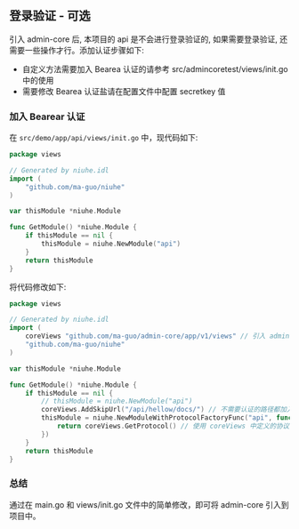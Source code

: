 ## 登录验证 - 可选
引入 admin-core 后, 本项目的 api 是不会进行登录验证的, 如果需要登录验证, 还需要一些操作才行。添加认证步骤如下:
-  自定义方法需要加入 Bearea 认证的请参考 src/admincoretest/views/init.go 中的使用
- 需要修改 Bearea 认证盐请在配置文件中配置 secretkey 值

### 加入 Bearear 认证
在 `src/demo/app/api/views/init.go` 中，现代码如下:
```go
package views

// Generated by niuhe.idl
import (
	"github.com/ma-guo/niuhe"
)

var thisModule *niuhe.Module

func GetModule() *niuhe.Module {
	if thisModule == nil {
		thisModule = niuhe.NewModule("api")
	}
	return thisModule
}
```
将代码修改如下:
```go
package views

// Generated by niuhe.idl
import (
	coreViews "github.com/ma-guo/admin-core/app/v1/views" // 引入 admin-core 模块
	"github.com/ma-guo/niuhe"
)

var thisModule *niuhe.Module

func GetModule() *niuhe.Module {
	if thisModule == nil {
		// thisModule = niuhe.NewModule("api")
		coreViews.AddSkipUrl("/api/hellow/docs/") // 不需要认证的路径都加入到这里来
		thisModule = niuhe.NewModuleWithProtocolFactoryFunc("api", func() niuhe.IApiProtocol {
			return coreViews.GetProtocol() // 使用 coreViews 中定义的协议处理
		})
	}
	return thisModule
}
```
### 总结
通过在 main.go 和 views/init.go 文件中的简单修改，即可将 admin-core 引入到项目中。
